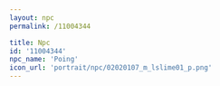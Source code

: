 ```yaml
---
layout: npc
permalink: /11004344

title: Npc
id: '11004344'
npc_name: 'Poing'
icon_url: 'portrait/npc/02020107_m_lslime01_p.png'
---
```

